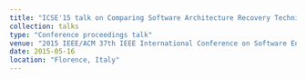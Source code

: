 ```yaml
---
title: "ICSE'15 talk on Comparing Software Architecture Recovery Techniques Using Accurate Dependencies"
collection: talks
type: "Conference proceedings talk"
venue: "2015 IEEE/ACM 37th IEEE International Conference on Software Engineering"
date: 2015-05-16
location: "Florence, Italy"
---
```

